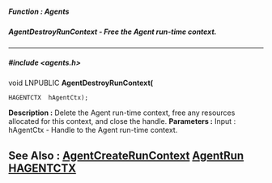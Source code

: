 ##### Function : Agents
##### AgentDestroyRunContext - Free the Agent run-time context.
---
##### #include <agents.h>
void LNPUBLIC **AgentDestroyRunContext(**

	HAGENTCTX  hAgentCtx);
**Description :**
Delete the Agent run-time context, free any resources allocated for this 
context, and close the handle.
**Parameters :**
Input :
hAgentCtx  -  Handle to the Agent run-time context.


**See Also :**
[AgentCreateRunContext](D:/md_files/AgentCreateRunContext.md)
[AgentRun](D:/md_files/AgentRun.md)
[HAGENTCTX](D:/md_files/HAGENTCTX.md)
---
